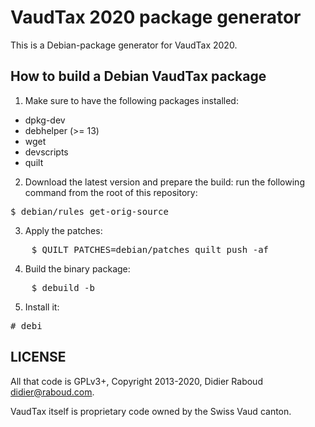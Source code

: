 VaudTax 2020 package generator
==============================

This is a Debian-package generator for VaudTax 2020.

How to build a Debian VaudTax package
-------------------------------------

1. Make sure to have the following packages installed:

* dpkg-dev
* debhelper (>= 13)
* wget
* devscripts
* quilt

2. Download the latest version and prepare the build: run the following
   command from the root of this repository:
<pre>
$ debian/rules get-orig-source
</pre>

3. Apply the patches:
<pre>
    $ QUILT_PATCHES=debian/patches quilt push -af
</pre>

4. Build the binary package:
<pre>
    $ debuild -b
</pre>

5. Install it:
<pre>
# debi
</pre>

LICENSE
-------

All that code is GPLv3+, Copyright 2013-2020, Didier Raboud <didier@raboud.com>.

VaudTax itself is proprietary code owned by the Swiss Vaud canton.
